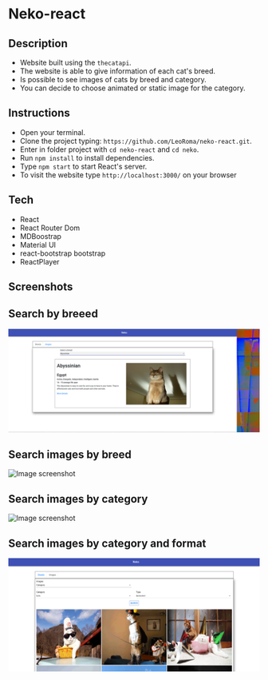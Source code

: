 # Neko-react

## Description
- Website built using the ```thecatapi```.
- The website is able to give information of each cat's breed.
- Is possible to see images of cats by breed and category.
- You can decide to choose animated or static image for the category.

## Instructions
- Open your terminal.
- Clone the project typing: ```https://github.com/LeoRoma/neko-react.git```.
- Enter in folder project with ```cd neko-react``` and ```cd neko```.
- Run ```npm install``` to install dependencies.
- Type ```npm start``` to start React's server.
- To visit the website type ```http://localhost:3000/``` on your browser

## Tech
- React
- React Router Dom
- MDBoostrap
- Material UI
- react-bootstrap bootstrap
- ReactPlayer

## Screenshots

## Search by breeed 
![Image screenshot](./screenshots/breed.png)

## Search images by breed
![Image screenshot](./screenshots/imagesbreed.png)

## Search images by category
![Image screenshot](./screenshots/imagescategory.png)

## Search images by category and format
![Image screenshot](./screenshots/imageanimated.png)